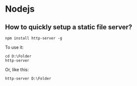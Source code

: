 Nodejs
======

How to quickly setup a static file server?
------------------------------------------

```
npm install http-server -g
```

To use it:

```
cd D:\Folder
http-server
```

Or, like this:

```
http-server D:\Folder
```
